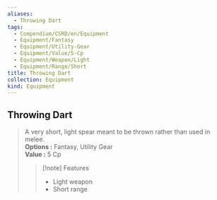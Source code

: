 ```yaml
---
aliases:
  - Throwing Dart
tags:
  - Compendium/CSRD/en/Equipment
  - Equipment/Fantasy
  - Equipment/Utility-Gear
  - Equipment/Value/5-Cp
  - Equipment/Weapon/Light
  - Equipment/Range/Short
title: Throwing Dart
collection: Equipment
kind: Equipment
---
```

## Throwing Dart  
  
>A very short, light spear meant to be thrown rather than used in melee.  
> **Options :** Fantasy, Utility Gear  
> **Value :** 5 Cp  
>>[!note] Features  
>> - Light weapon  
>> - Short range